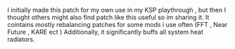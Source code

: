 I initially made this patch for my own use in my KSP playthrough , but then I thought others might also find patch like this useful so im sharing it.
It cointains mostly rebalancing patches for some mods i use often (FFT , Near Future , KARE ect )
Additionally, it significantly buffs all system heat radiators.
